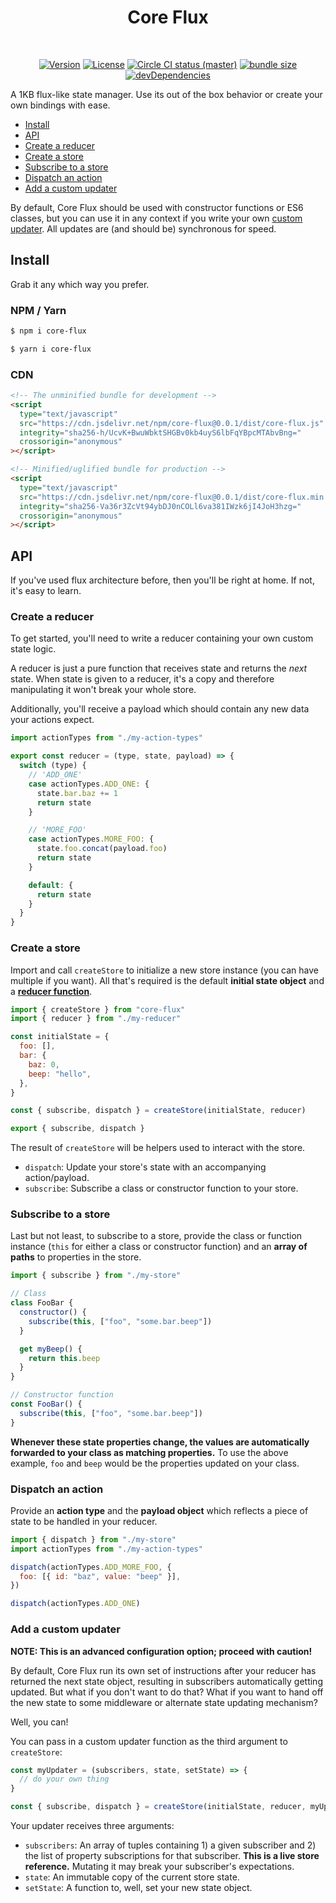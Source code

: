 <h1 align="center">Core Flux</h1>
<br>
<p align="center">
  <a href="https://www.npmjs.com/package/core-flux"><img src="https://img.shields.io/npm/v/core-flux.svg?sanitize=true" alt="Version"></a>
  <a href="https://www.npmjs.com/package/core-flux"><img src="https://img.shields.io/npm/l/core-flux.svg?sanitize=true" alt="License"></a>
  <a href="https://www.npmjs.com/package/core-flux"><img src="https://badgen.net/circleci/github/geotrev/core-flux/master" alt="Circle CI status (master)" /></a>
  <a href="https://www.npmjs.com/package/core-flux"><img src="https://badgen.net/bundlephobia/minzip/core-flux" alt="bundle size" /></a>
  <a href="https://www.npmjs.com/package/core-flux"><img src="https://badgen.net/david/dev/geotrev/core-flux" alt="devDependencies" /></a>
</p>

A 1KB flux-like state manager. Use its out of the box behavior or create your own bindings with ease.

- [Install](#install)
- [API](#api)
- [Create a reducer](#create-a-reducer)
- [Create a store](#create-a-store)
- [Subscribe to a store](#subscribe-to-a-store)
- [Dispatch an action](#dispatch-an-action)
- [Add a custom updater](#add-a-custom-updater)

By default, Core Flux should be used with constructor functions or ES6 classes, but you can use it in any context if you write your own [custom updater](#use-a-custom-updater). All updates are (and should be) synchronous for speed.

## Install

Grab it any which way you prefer.

### NPM / Yarn

```sh
$ npm i core-flux
```

```sh
$ yarn i core-flux
```

### CDN

```html
<!-- The unminified bundle for development -->
<script
  type="text/javascript"
  src="https://cdn.jsdelivr.net/npm/core-flux@0.0.1/dist/core-flux.js"
  integrity="sha256-h/UcvK+BwuWbktSHGBv0kb4uyS6lbFqYBpcMTAbvBng="
  crossorigin="anonymous"
></script>

<!-- Minified/uglified bundle for production -->
<script
  type="text/javascript"
  src="https://cdn.jsdelivr.net/npm/core-flux@0.0.1/dist/core-flux.min.js"
  integrity="sha256-Va36r3ZcVt94ybDJ0nCOLl6va381IWzk6jI4JoH3hzg="
  crossorigin="anonymous"
></script>
```

## API

If you've used flux architecture before, then you'll be right at home. If not, it's easy to learn.

### Create a reducer

To get started, you'll need to write a reducer containing your own custom state logic.

A reducer is just a pure function that receives state and returns the _next_ state. When state is given to a reducer, it's a copy and therefore manipulating it won't break your whole store.

Additionally, you'll receive a payload which should contain any new data your actions expect.

```js
import actionTypes from "./my-action-types"

export const reducer = (type, state, payload) => {
  switch (type) {
    // 'ADD_ONE'
    case actionTypes.ADD_ONE: {
      state.bar.baz += 1
      return state
    }

    // 'MORE_FOO'
    case actionTypes.MORE_FOO: {
      state.foo.concat(payload.foo)
      return state
    }

    default: {
      return state
    }
  }
}
```

### Create a store

Import and call `createStore` to initialize a new store instance (you can have multiple if you want). All that's required is the default **initial state object** and a **[reducer function](#create-a-reducer)**.

```js
import { createStore } from "core-flux"
import { reducer } from "./my-reducer"

const initialState = {
  foo: [],
  bar: {
    baz: 0,
    beep: "hello",
  },
}

const { subscribe, dispatch } = createStore(initialState, reducer)

export { subscribe, dispatch }
```

The result of `createStore` will be helpers used to interact with the store.

- `dispatch`: Update your store's state with an accompanying action/payload.
- `subscribe`: Subscribe a class or constructor function to your store.

### Subscribe to a store

Last but not least, to subscribe to a store, provide the class or function instance (`this` for either a class or constructor function) and an **array of paths** to properties in the store.

```js
import { subscribe } from "./my-store"

// Class
class FooBar {
  constructor() {
    subscribe(this, ["foo", "some.bar.beep"])
  }

  get myBeep() {
    return this.beep
  }
}

// Constructor function
const FooBar() {
  subscribe(this, ["foo", "some.bar.beep"])
}
```

**Whenever these state properties change, the values are automatically forwarded to your class as matching properties.** To use the above example, `foo` and `beep` would be the properties updated on your class.

### Dispatch an action

Provide an **action type** and the **payload object** which reflects a piece of state to be handled in your reducer.

```js
import { dispatch } from "./my-store"
import actionTypes from "./my-action-types"

dispatch(actionTypes.ADD_MORE_FOO, {
  foo: [{ id: "baz", value: "beep" }],
})

dispatch(actionTypes.ADD_ONE)
```

### Add a custom updater

**NOTE: This is an advanced configuration option; proceed with caution!**

By default, Core Flux run its own set of instructions after your reducer has returned the next state object, resulting in subscribers automatically getting updated. But what if you don't want to do that? What if you want to hand off the new state to some middleware or alternate state updating mechanism?

Well, you can!

You can pass in a custom updater function as the third argument to `createStore`:

```js
const myUpdater = (subscribers, state, setState) => {
  // do your own thing
}

const { subscribe, dispatch } = createStore(initialState, reducer, myUpdater)
```

Your updater receives three arguments:

- `subscribers`: An array of tuples containing 1) a given subscriber and 2) the list of property subscriptions for that subscriber. **This is a live store reference.** Mutating it may break your subscriber's expectations.
- `state`: An immutable copy of the current store state.
- `setState`: A function to, well, set your new state object.
